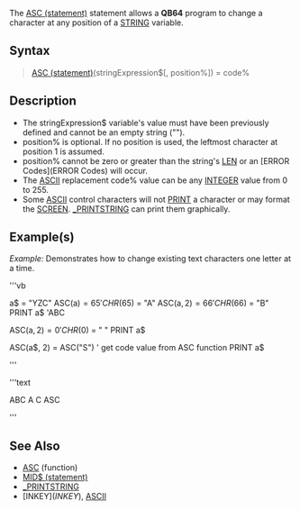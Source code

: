 The [ASC (statement)](ASC (statement)) statement allows a **QB64** program to change a character at any position of a [STRING](STRING) variable.


## Syntax
 
>  [ASC (statement)](ASC (statement))(stringExpression$[, position%]) = code%


## Description

* The stringExpression$ variable's value must have been previously defined and cannot be an empty string ("").
* position% is optional. If no position is used, the leftmost character at position 1 is assumed.
* position% cannot be zero or greater than the string's [LEN](LEN) or an [ERROR Codes](ERROR Codes) will occur.
* The [ASCII](ASCII) replacement code% value can be any [INTEGER](INTEGER) value from 0 to 255.
* Some [ASCII](ASCII) control characters will not [PRINT](PRINT) a character or may format the [SCREEN](SCREEN). [_PRINTSTRING](_PRINTSTRING) can print them graphically.


## Example(s)

*Example:* Demonstrates how to change existing text characters one letter at a time.

'''vb

 a$ = "YZC"
 ASC(a$) = 65                 ' CHR$(65) = "A"
 ASC(a$, 2) = 66              ' CHR$(66) = "B"
 PRINT a$ 'ABC

 ASC(a$, 2) = 0               ' CHR$(0) = " " 
 PRINT a$

 ASC(a$, 2) = ASC("S")        ' get code value from ASC function
 PRINT a$

'''


'''text


 ABC
 A C
 ASC

'''



## See Also

* [ASC](ASC) (function)
* [MID$ (statement)](MID$ (statement))
* [_PRINTSTRING](_PRINTSTRING)
* [INKEY$](INKEY$), [ASCII](ASCII)




